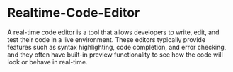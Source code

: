 # Realtime-Code-Editor
A real-time code editor is a tool that allows developers to write, edit, and test their code in a live environment. These editors typically provide features such as syntax highlighting, code completion, and error checking, and they often have built-in preview functionality to see how the code will look or behave in real-time.
